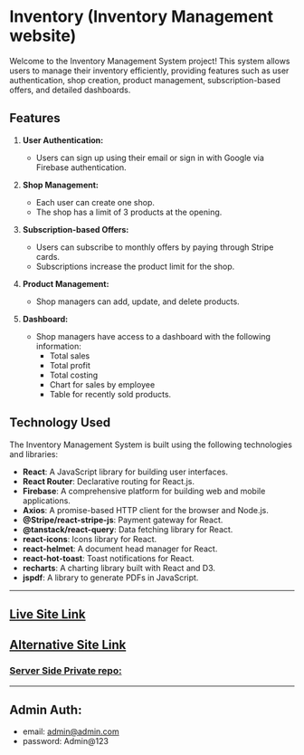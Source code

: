 # Inventory (Inventory Management website)

Welcome to the Inventory Management System project! This system allows users to manage their inventory efficiently, providing features such as user authentication, shop creation, product management, subscription-based offers, and detailed dashboards.

## Features

1. **User Authentication:**
   - Users can sign up using their email or sign in with Google via Firebase authentication.

2. **Shop Management:**
   - Each user can create one shop.
   - The shop has a limit of 3 products at the opening.

3. **Subscription-based Offers:**
   - Users can subscribe to monthly offers by paying through Stripe cards.
   - Subscriptions increase the product limit for the shop.

4. **Product Management:**
   - Shop managers can add, update, and delete products.

5. **Dashboard:**
   - Shop managers have access to a dashboard with the following information:
     - Total sales
     - Total profit
     - Total costing
     - Chart for sales by employee
     - Table for recently sold products.


## Technology Used

The Inventory Management System is built using the following technologies and libraries:

- **React**: A JavaScript library for building user interfaces.
- **React Router**: Declarative routing for React.js.
- **Firebase**: A comprehensive platform for building web and mobile applications.
- **Axios**: A promise-based HTTP client for the browser and Node.js.
- **@Stripe/react-stripe-js**: Payment gateway for React.
- **@tanstack/react-query**: Data fetching library for React.
- **react-icons**: Icons library for React.
- **react-helmet**: A document head manager for React.
- **react-hot-toast**: Toast notifications for React.
- **recharts**: A charting library built with React and D3.
- **jspdf**: A library to generate PDFs in JavaScript.

<hr>

## [Live Site Link](https://inventory-management-design.web.app)

## [Alternative Site Link](https://inventory-management-assignment.surge.sh)

### [Server Side Private repo:](https://github.com/Mahadi-Hasan-Sopon/inventory-management-server)

<hr>

## Admin Auth:
- email: admin@admin.com
- password: Admin@123





